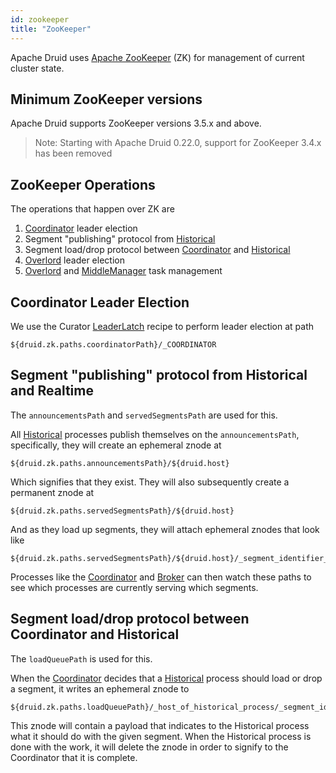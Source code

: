 ```yaml
---
id: zookeeper
title: "ZooKeeper"
---
```


<!--
  ~ Licensed to the Apache Software Foundation (ASF) under one
  ~ or more contributor license agreements.  See the NOTICE file
  ~ distributed with this work for additional information
  ~ regarding copyright ownership.  The ASF licenses this file
  ~ to you under the Apache License, Version 2.0 (the
  ~ "License"); you may not use this file except in compliance
  ~ with the License.  You may obtain a copy of the License at
  ~
  ~   http://www.apache.org/licenses/LICENSE-2.0
  ~
  ~ Unless required by applicable law or agreed to in writing,
  ~ software distributed under the License is distributed on an
  ~ "AS IS" BASIS, WITHOUT WARRANTIES OR CONDITIONS OF ANY
  ~ KIND, either express or implied.  See the License for the
  ~ specific language governing permissions and limitations
  ~ under the License.
  -->


Apache Druid uses [Apache ZooKeeper](http://zookeeper.apache.org/) (ZK) for management of current cluster state.

## Minimum ZooKeeper versions

Apache Druid supports ZooKeeper versions 3.5.x and above.

> Note: Starting with Apache Druid 0.22.0, support for ZooKeeper 3.4.x has been removed

## ZooKeeper Operations

The operations that happen over ZK are

1.  [Coordinator](../design/coordinator.md) leader election
2.  Segment "publishing" protocol from [Historical](../design/historical.md)
3.  Segment load/drop protocol between [Coordinator](../design/coordinator.md) and [Historical](../design/historical.md)
4.  [Overlord](../design/overlord.md) leader election
5.  [Overlord](../design/overlord.md) and [MiddleManager](../design/middlemanager.md) task management

## Coordinator Leader Election

We use the Curator [LeaderLatch](https://curator.apache.org/curator-recipes/leader-latch.html) recipe to perform leader election at path

```
${druid.zk.paths.coordinatorPath}/_COORDINATOR
```

## Segment "publishing" protocol from Historical and Realtime

The `announcementsPath` and `servedSegmentsPath` are used for this.

All [Historical](../design/historical.md) processes publish themselves on the `announcementsPath`, specifically, they will create an ephemeral znode at

```
${druid.zk.paths.announcementsPath}/${druid.host}
```

Which signifies that they exist. They will also subsequently create a permanent znode at

```
${druid.zk.paths.servedSegmentsPath}/${druid.host}
```

And as they load up segments, they will attach ephemeral znodes that look like

```
${druid.zk.paths.servedSegmentsPath}/${druid.host}/_segment_identifier_
```

Processes like the [Coordinator](../design/coordinator.md) and [Broker](../design/broker.md) can then watch these paths to see which processes are currently serving which segments.

## Segment load/drop protocol between Coordinator and Historical

The `loadQueuePath` is used for this.

When the [Coordinator](../design/coordinator.md) decides that a [Historical](../design/historical.md) process should load or drop a segment, it writes an ephemeral znode to

```
${druid.zk.paths.loadQueuePath}/_host_of_historical_process/_segment_identifier
```

This znode will contain a payload that indicates to the Historical process what it should do with the given segment. When the Historical process is done with the work, it will delete the znode in order to signify to the Coordinator that it is complete.

